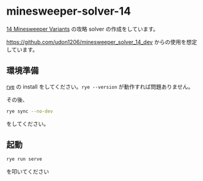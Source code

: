 # minesweeper-solver-14
[14 Minesweeper Variants](https://store.steampowered.com/app/1865060/14/) の攻略 solver の作成をしています。

https://github.com/udon1206/minesweeper_solver_14_dev からの使用を想定しています。

## 環境準備
[rye](https://rye.astral.sh/guide/installation/) の install をしてください。`rye --version` が動作すれば問題ありません。

その後、

```sh
rye sync --no-dev
```

をしてください。


## 起動

```sh
rye run serve
```
を叩いてください
